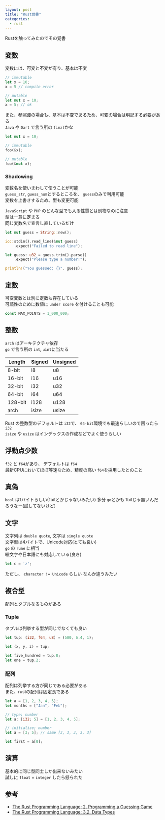 ```yaml
---
layout: post
title: "Rust覚書"
categories:
  - rust
---
```


Rustを触ってみたのでその覚書

## 変数
変数には、可変と不変が有り、基本は不変

```rust
// immutable
let x = 10;
x = 5 // compile error
```
```rust
// mutable
let mut x = 10;
x = 5; // ok
```

また、参照渡の場合も、基本は不変であるため、可変の場合は明記する必要がある  
`Java` や `Dart` で言う所の `final`かな

```rust
let mut x = 10;

// immutable
foo(&x);

// mutable
foo(&mut x);
```

### Shadowing
変数名を使いまわして使うことが可能  
`guess_str`, `guess_num`とするところを、 `guess`のみで利用可能  
変数を上書きするため、型も変更可能

`JavaScript` や `PHP` のどんな型でも入る性質とは別物なのに注意  
型は一意に定まる  
同じ変数名で宣言し直しているだけ

```rust
let mut guess = String::new();

io::stdin().read_line(&mut guess)
    .expect("Failed to read line");

let guess: u32 = guess.trim().parse()
    .expect("Please type a number!");

println!("You guessed: {}", guess);
```

## 定数
可変変数とは別に定数も存在している  
可読性のために数値に `under score` を付けることも可能

```rust
const MAX_POINTS = 1_000_000;
```

## 整数
`arch` はアーキテクチャ依存  
`go` で言う所の `int`, `uint`に当たる

| Length | Signed | Unsigned |
| --- | --- | --- |
| 8-bit | i8 | u8 |
| 16-bit | i16 | u16 |
| 32-bit | i32 | u32 |
| 64-bit | i64 | u64 |
| 128-bit | i128 | u128 |
| arch | isize | usize |

Rust の整数型のデフォルトは `i32`で、
`64-bit`環境でも最速らしいので困ったら `i32`  
`isize` や `usize` はインデックスの作成などでよく使うらしい

## 浮動点少数
`f32` と `f64`があり、
デフォルトは `f64`  
最新CPUにおいてほぼ等速なため、精度の高い `f64`を採用したとのこと

## 真偽
`bool` は1バイトらしい(1bitとかじゃないみたい)
多分 `go`とかも 1bitじゃ無いんだろうなー(試してないけど)

## 文字
文字列は `double quote`, 文字は `single quote`  
文字型は4バイトで、Unicode対応(とても良い)  
`go` の `rune` に相当  
絵文字や日本語にも対応している(良き)

```rust
let c = 'z';
```

ただし、 `charactor != Unicode` らしい
なんか違うみたい

## 複合型
配列とタプルなるものがある

### Tuple
タプルは列挙する型が同じでなくても良い

```rust
let tup: (i32, f64, u8) = (500, 6.4, 1);

let (x, y, z) = tup;

let five_hundred = tup.0;
let one = tup.2;
```

### 配列
配列は列挙する方が同じである必要がある  
また、rustの配列は固定長である

```rust
let a = [1, 2, 3, 4, 5];
let months = ["Jan", "Feb"];

// type; number
let a: [i32; 5] = [1, 2, 3, 4, 5];

// initialize; number
let a = [3; 5]; // same [3, 3, 3, 3, 3]

let first = a[0];
```

## 演算
基本的に同じ型同士しか出来ないみたい  
試しに `float` + `integer` したら怒られた

## 参考
- [The Rust Programming Language: 2. Programming a Guessing Game](https://doc.rust-lang.org/book/ch02-00-guessing-game-tutorial.html)
- [The Rust Programming Language: 3.2. Data Types](https://doc.rust-lang.org/book/ch03-02-data-types.html)
